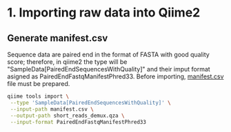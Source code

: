 # 1. Importing raw data into Qiime2
## Generate manifest.csv
Sequence data are paired end in the format of FASTA with good quality score; therefore, in qiime2 the type will be "SampleData[PairedEndSequencesWithQuality]" and their imput format asigned as PairedEndFastqManifestPhred33.
Before importing, [manifest.csv](https://github.com/thaocaoHPzbook/Goldfish-16S-rRNA-amplicon-data-analysis/blob/main/Qiime_steps/manifest.csv) file must be prepared.

 ```bash
qiime tools import \
  --type 'SampleData[PairedEndSequencesWithQuality]' \
  --input-path manifest.csv \
  --output-path short_reads_demux.qza \
  --input-format PairedEndFastqManifestPhred33
```

